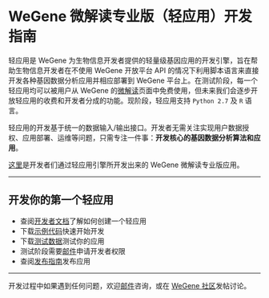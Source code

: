 # WeGene 微解读专业版（轻应用）开发指南 #

轻应用是 WeGene 为生物信息开发者提供的轻量级基因应用的开发引擎，旨在帮助生物信息开发者在不使用 WeGene 开放平台 API 的情况下利用脚本语言来直接开发各种基因数据分析应用并相应部署到 WeGene 平台上。在测试阶段，每一个轻应用均可以被用户从 WeGene 的[微解读](https://www.wegene.com/crowdsourcing/)页面中免费使用，但未来我们会逐步开放轻应用的收费和开发者分成的功能。现阶段，轻应用支持 `Python 2.7` 及 `R` 语言。

轻应用的开发基于统一的数据输入/输出接口。开发者无需关注实现用户数据授权、应用部署、运维等问题，只需专注一件事：**开发核心的基因数据分析算法和应用**。

[这里](https://www.wegene.com/crowdsourcing/topics/7)是开发者们通过轻应用引擎所开发出来的 WeGene 微解读专业版应用。

---

## 开发你的第一个轻应用 ##

- 查阅[开发者文档](https://github.com/wegene-llc/weapp-developer-guide/blob/master/docs/weapp-developer-guide.md)了解如何创建一个轻应用
- 下载[示例代码](https://github.com/wegene-llc/weapp-developer-guide/tree/master/examples)快速开始开发
- 下载[测试数据](https://github.com/wegene-llc/weapp-developer-guide/tree/master/data)测试你的应用
- 测试阶段需要[邮件](mailto:api@wegene.com?subject=轻应用开发者权限申请)申请开发者权限
- 查阅[发布指南](https://github.com/wegene-llc/weapp-developer-guide/blob/master/docs/weapp-publish-guide.md)发布应用

---

开发过程中如果遇到任何问题，欢迎[邮件](mailto:api@wegene.com?subject=轻应用开发问题)咨询，或在 [WeGene 社区](https://www.wegene.com/group/%E5%BC%80%E5%8F%91%E8%80%85%E5%B0%8F%E7%BB%84)发帖讨论。
